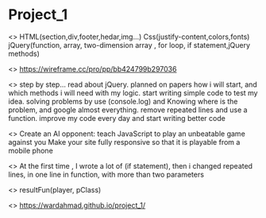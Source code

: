 # Project_1

<<List technologies used>>
HTML(section,div,footer,hedar,img...)
Css(justify-content,colors,fonts)
jQuery(function, array, two-dimension array , for loop, if statement,jQuery methods)

<<Link to wireframes and user stories.>>
https://wireframe.cc/pro/pp/bb424799b297036

<<Document your planning and tell a story about your development process and problem-solving strategy.>>
step by step...
read about jQuery.
planned on papers how i will start, and which methods i will need with my logic.
start writing simple code to test my idea.
solving problems by use (console.log) and Knowing where is the problem, and google almost everything.
remove repeated lines and use a function.
improve my code every day and start writing better code

<<List unsolved problems which would be fixed in future iterations.>>
Create an AI opponent: teach JavaScript to play an unbeatable game against you
Make your site fully responsive so that it is playable from a mobile phone


<<Describe how you solved for the winner>>
At the first time , I wrote a lot of (if statement), then i changed repeated lines, in one line in function, with more than two parameters

<<Describe how some of your favorite functions work>>
resultFun(player, pClass)

<<link of the game>>
https://wardahmad.github.io/project_1/
